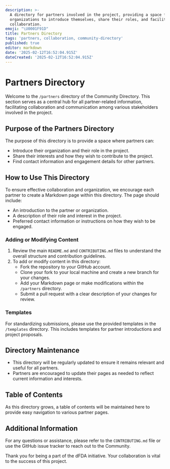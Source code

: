 ```yaml
---
description: >-
  A directory for partners involved in the project, providing a space for
  organizations to introduce themselves, share their roles, and facilitate
  collaboration.
emoji: "\U0001F91D"
title: Partners Directory
tags: 'partners, collaboration, community-directory'
published: true
editor: markdown
date: '2025-02-12T16:52:04.915Z'
dateCreated: '2025-02-12T16:52:04.915Z'
---
```

# Partners Directory

Welcome to the `/partners` directory of the Community Directory. This section serves as a central hub for all partner-related information, facilitating collaboration and communication among various stakeholders involved in the project.

## Purpose of the Partners Directory

The purpose of this directory is to provide a space where partners can:

- Introduce their organization and their role in the project.
- Share their interests and how they wish to contribute to the project.
- Find contact information and engagement details for other partners.

## How to Use This Directory

To ensure effective collaboration and organization, we encourage each partner to create a Markdown page within this directory. The page should include:

- An introduction to the partner or organization.
- A description of their role and interest in the project.
- Preferred contact information or instructions on how they wish to be engaged.

### Adding or Modifying Content

1. Review the main `README.md` and `CONTRIBUTING.md` files to understand the overall structure and contribution guidelines.
2. To add or modify content in this directory:
   - Fork the repository to your GitHub account.
   - Clone your fork to your local machine and create a new branch for your changes.
   - Add your Markdown page or make modifications within the `/partners` directory.
   - Submit a pull request with a clear description of your changes for review.

### Templates

For standardizing submissions, please use the provided templates in the `/templates` directory. This includes templates for partner introductions and project proposals.

## Directory Maintenance

- This directory will be regularly updated to ensure it remains relevant and useful for all partners.
- Partners are encouraged to update their pages as needed to reflect current information and interests.

## Table of Contents

As this directory grows, a table of contents will be maintained here to provide easy navigation to various partner pages.

## Additional Information

For any questions or assistance, please refer to the `CONTRIBUTING.md` file or use the GitHub issue tracker to reach out to the Community.

Thank you for being a part of the dFDA initiative. Your collaboration is vital to the success of this project.

